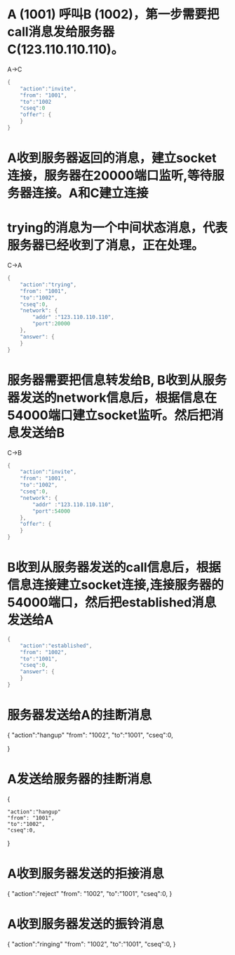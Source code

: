# A (1001) 呼叫B (1002)，第一步需要把call消息发给服务器C(123.110.110.110)。
A->C
```C
{
    "action":"invite",
    "from": "1001",
    "to":"1002
	"cseq":0
    "offer": {
    }
}
```

# A收到服务器返回的消息，建立socket连接，服务器在20000端口监听,等待服务器连接。A和C建立连接
# trying的消息为一个中间状态消息，代表服务器已经收到了消息，正在处理。
C->A
```C
{
    "action":"trying",
    "from": "1001",
    "to":"1002",
	"cseq":0,
    "network": {
        "addr" :"123.110.110.110",
        "port":20000
    },
    "answer": {
    }
}
```


# 服务器需要把信息转发给B, B收到从服务器发送的network信息后，根据信息在54000端口建立socket监听。然后把消息发送给B
C->B
```C
{
    "action":"invite",
    "from": "1001",
    "to":"1002",
	"cseq":0,
    "network": {
        "addr" :"123.110.110.110",
        "port":54000
    },
    "offer": {
    }
}
```




# B收到从服务器发送的call信息后，根据信息连接建立socket连接,连接服务器的54000端口，然后把established消息发送给A
```C
{
    "action":"established",
    "from": "1002",
    "to":"1001",
	"cseq":0,
    "answer": {
    }
}
```

# 服务器发送给A的挂断消息
{
    "action":"hangup"
    "from": "1002",
    "to":"1001",
	"cseq":0,
    
}

# A发送给服务器的挂断消息
{
    "action":"hangup"
    "from": "1001",
    "to":"1002",
	"cseq":0,
    
}

# A收到服务器发送的拒接消息
{
    "action":"reject"
    "from": "1002",
    "to":"1001",
	"cseq":0,
}


# A收到服务器发送的振铃消息
{
    "action":"ringing"
    "from": "1002",
    "to":"1001",
	"cseq":0,
}

